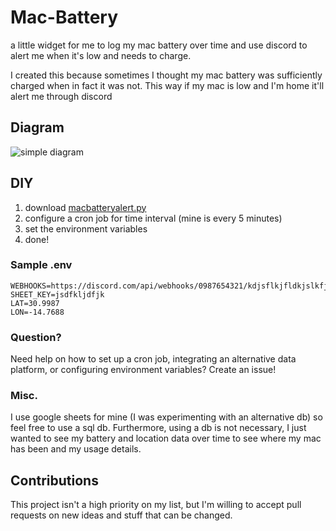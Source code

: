 # Mac-Battery
a little widget for me to log my mac battery over time and use discord to alert me when it's low and needs to charge.

I created this because sometimes I thought my mac battery was sufficiently charged when in fact it was not. This way if my mac is low and I'm home it'll alert me through discord


## Diagram
![simple diagram](https://github.com/ibrahimmudassar/Mac-Battery/assets/22484328/45c26311-937c-458f-b85c-4ea0582e1f08)


## DIY
1. download [macbatteryalert.py](macbatteryalert.py)
2. configure a cron job for time interval (mine is every 5 minutes)
3. set the environment variables
4. done!

### Sample .env
```
WEBHOOKS=https://discord.com/api/webhooks/0987654321/kdjsflkjfldkjslkfjlkdsjfkdjs
SHEET_KEY=jsdfkljdfjk
LAT=30.9987
LON=-14.7688
```

### Question?
Need help on how to set up a cron job, integrating an alternative data platform, or configuring environment variables? Create an issue!

### Misc.
I use google sheets for mine (I was experimenting with an alternative db) so feel free to use a sql db.
Furthermore, using a db is not necessary, I just wanted to see my battery and location data over time to see where my mac has been and my usage details.

## Contributions
This project isn't a high priority on my list, but I'm willing to accept pull requests on new ideas and stuff that can be changed.
